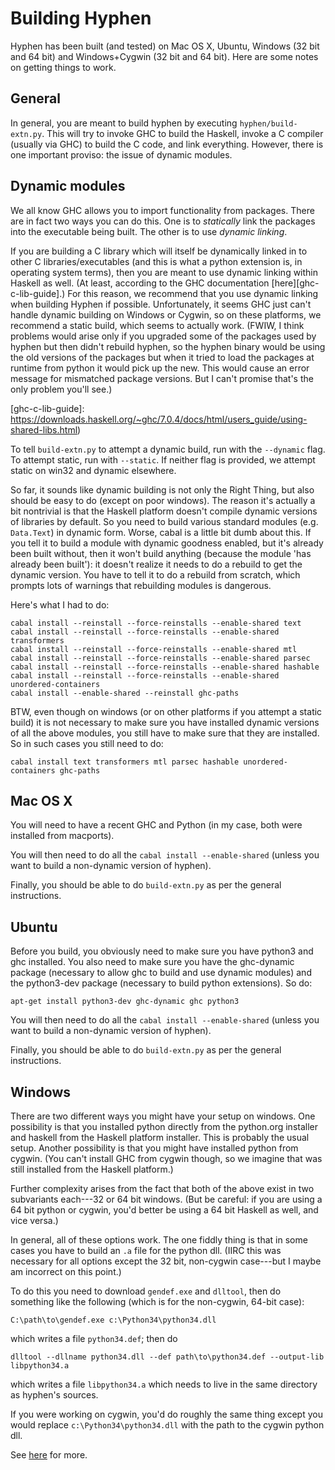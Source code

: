 Building Hyphen
===============

Hyphen has been built (and tested) on Mac OS X, Ubuntu, Windows (32
bit and 64 bit) and Windows+Cygwin (32 bit and 64 bit). Here are some
notes on getting things to work.

General
-------

In general, you are meant to build hyphen by executing
`hyphen/build-extn.py`. This will try to invoke GHC to build the
Haskell, invoke a C compiler (usually via GHC) to build the C code,
and link everything. However, there is one important proviso: the
issue of dynamic modules.

Dynamic modules
-------

We all know GHC allows you to import functionality from
packages. There are in fact two ways you can do this. One is to
*statically* link the packages into the executable being built. The
other is to use *dynamic linking*.

If you are building a C library which will itself be dynamically
linked in to other C libraries/executables (and this is what a python
extension is, in operating system terms), then you are meant to use
dynamic linking within Haskell as well. (At least, according to the
GHC documentation [here][ghc-c-lib-guide].) For this reason, we
recommend that you use dynamic linking when building Hyphen if
possible. Unfortunately, it seems GHC just can't handle dynamic
building on Windows or Cygwin, so on these platforms, we recommend a
static build, which seems to actually work. (FWIW, I think problems
would arise only if you upgraded some of the packages used by hyphen
but then didn't rebuild hyphen, so the hyphen binary would be using
the old versions of the packages but when it tried to load the
packages at runtime from python it would pick up the new. This would
cause an error message for mismatched package versions. But I can't
promise that's the only problem you'll see.)

[ghc-c-lib-guide]: https://downloads.haskell.org/~ghc/7.0.4/docs/html/users_guide/using-shared-libs.html)

To tell `build-extn.py` to attempt a dynamic build, run with the
`--dynamic` flag. To attempt static, run with `--static`. If neither
flag is provided, we attempt static on win32 and dynamic elsewhere.

So far, it sounds like dynamic building is not only the Right Thing,
but also should be easy to do (except on poor windows). The reason
it's actually a bit nontrivial is that the Haskell platform doesn't
compile dynamic versions of libraries by default. So you need to build
various standard modules (e.g. `Data.Text`) in dynamic form. Worse,
cabal is a little bit dumb about this. If you tell it to build a
module with dynamic goodness enabled, but it's already been built
without, then it won't build anything (because the module 'has already
been built'): it doesn't realize it needs to do a rebuild to get the
dynamic version. You have to tell it to do a rebuild from scratch,
which prompts lots of warnings that rebuilding modules is dangerous.

Here's what I had to do:

    cabal install --reinstall --force-reinstalls --enable-shared text
    cabal install --reinstall --force-reinstalls --enable-shared transformers
	cabal install --reinstall --force-reinstalls --enable-shared mtl
	cabal install --reinstall --force-reinstalls --enable-shared parsec
	cabal install --reinstall --force-reinstalls --enable-shared hashable
	cabal install --reinstall --force-reinstalls --enable-shared unordered-containers
	cabal install --enable-shared --reinstall ghc-paths

BTW, even though on windows (or on other platforms if you attempt a
static build) it is not necessary to make sure you have installed
dynamic versions of all the above modules, you still have to make sure
that they are installed. So in such cases you still need to do:

    cabal install text transformers mtl parsec hashable unordered-containers ghc-paths

Mac OS X
--------

You will need to have a recent GHC and Python (in my case, both were
installed from macports).

You will then need to do all the `cabal install --enable-shared`
(unless you want to build a non-dynamic version of hyphen).

Finally, you should be able to do `build-extn.py` as per the general instructions.

Ubuntu
------

Before you build, you obviously need to make sure you have python3 and
ghc installed. You also need to make sure you have the ghc-dynamic
package (necessary to allow ghc to build and use dynamic modules) and
the python3-dev package (necessary to build python extensions). So do:

    apt-get install python3-dev ghc-dynamic ghc python3

You will then need to do all the `cabal install --enable-shared`
(unless you want to build a non-dynamic version of hyphen).

Finally, you should be able to do `build-extn.py` as per the general instructions.

Windows
-------

There are two different ways you might have your setup on windows. One
possibility is that you installed python directly from the python.org
installer and haskell from the Haskell platform installer. This is
probably the usual setup. Another possibility is that you might have
installed python from cygwin. (You can't install GHC from cygwin
though, so we imagine that was still installed from the Haskell
platform.)

Further complexity arises from the fact that both of the above exist
in two subvariants each---32 or 64 bit windows. (But be careful: if
you are using a 64 bit python or cygwin, you'd better be using a 64
bit Haskell as well, and vice versa.)

In general, all of these options work. The one fiddly thing is that in
some cases you have to build an `.a` file for the python dll. (IIRC
this was necessary for all options except the 32 bit, non-cygwin
case---but I maybe am incorrect on this point.)

To do this you need to download `gendef.exe` and `dlltool`, then do
something like the following (which is for the non-cygwin, 64-bit
case):

    C:\path\to\gendef.exe c:\Python34\python34.dll

which writes a file `python34.def`; then do

    dlltool --dllname python34.dll --def path\to\python34.def --output-lib libpython34.a

which writes a file `libpython34.a` which needs to live in the same
directory as hyphen's sources.

If you were working on cygwin, you'd do roughly the same thing except
you would replace `c:\Python34\python34.dll` with the path to the
cygwin python dll.

See
[here](https://github.com/kivy/kivy/wiki/Creating-a-64-bit-development-environment-with-MinGW-on-Windows)
for more.
